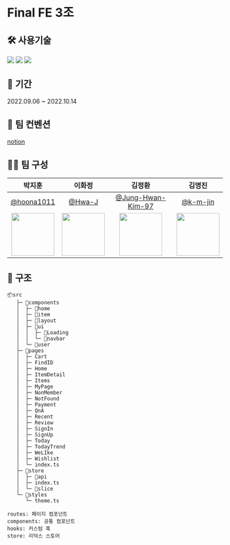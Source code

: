 # Final FE 3조

## 🛠 사용기술

<img src="https://img.shields.io/badge/React-61DAFB?style=for-the-badge&e&logo=React&logoColor=white"/> 
<img src="https://img.shields.io/badge/Typescript-3178C6?style=for-the-badge&e&logo=Typescript&logoColor=white"/> 
<img src="https://img.shields.io/badge/Redux Toolkit-764ABC?style=for-the-badge&logo=Redux&logoColor=black"/>

## 📅 기간

2022.09.06 ~ 2022.10.14

## 📌 팀 컨벤션

[notion](https://www.notion.so/3-3f2677b4f2eb42e7b846e77936ba0c38)

## 🤼‍♀️ 팀 구성

|                                    박지훈                                    |                               이화정                                |                                     김정환                                     |                                김명진                                 |
| :--------------------------------------------------------------------------: | :-----------------------------------------------------------------: | :----------------------------------------------------------------------------: | :-------------------------------------------------------------------: |
|                  [@hoona1011](https://github.com/hoona1011)                  |                 [@Hwa-J](https://github.com/Hwa-J)                  |            [@Jung-Hwan-Kim-97](https://github.com/Jung-Hwan-Kim-97)            |                [@k-m-jin](https://github.com/k-m-jin)                 |
| <img src="https://avatars.githubusercontent.com/u/77940847?v=4" width="100"> | <img src="https://avatars.githubusercontent.com/Hwa-J" width="100"> | <img src="https://avatars.githubusercontent.com/Jung-Hwan-Kim-97" width="100"> | <img src="https://avatars.githubusercontent.com/k-m-jin" width="100"> |

## 📄 구조

```
📦src
   ├─ 📂components
   │  ├─ 📂home
   │  ├─ 📂item
   │  ├─ 📂layout
   │  ├─ 📂ui
   │  │  ├─ 📂Loading
   │  │  └─ 📂navbar
   │  └─ 📂user
   ├─ 📂pages
   │  ├─ Cart
   │  ├─ FindID
   │  ├─ Home
   │  ├─ ItemDetail
   │  ├─ Items
   │  ├─ MyPage
   │  ├─ NonMember
   │  ├─ NotFound
   │  ├─ Payment
   │  ├─ QnA
   │  ├─ Recent
   │  ├─ Review
   │  ├─ SignIn
   │  ├─ SignUp
   │  ├─ Today
   │  ├─ TodayTrend
   │  ├─ WeLIke
   │  ├─ Wishlist
   │  └─ index.ts
   ├─ 📂store
   │  ├─ 📂api
   │  ├─ index.ts
   │  └─ 📂slice
   └─ 📂styles
      └─ theme.ts

routes: 페이지 컴포넌트
components: 공통 컴포넌트
hooks: 커스텀 훅
store: 리덕스 스토어
```

